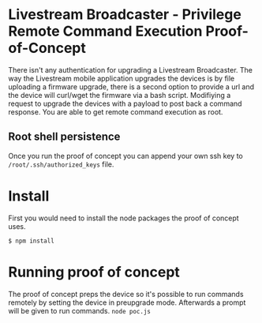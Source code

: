 # Livestream Broadcaster - Privilege Remote Command Execution Proof-of-Concept
There isn't any authentication for upgrading a Livestream Broadcaster. The way the Livestream mobile application upgrades the devices is by file uploading a firmware upgrade, there is a second option to provide a url and the device will curl/wget the firmware via a bash script. Modifiying a request to upgrade the devices with a payload to post back a command response. You are able to get remote command execution as root.

## Root shell persistence
Once you run the proof of concept you can append your own ssh key to `/root/.ssh/authorized_keys` file.

# Install
First you would need to install the node packages the proof of concept uses.

`$ npm install`

# Running proof of concept
The proof of concept preps the device so it's possible to run commands remotely by setting the device in preupgrade mode. Afterwards a prompt will be given to run commands.
`node poc.js`
